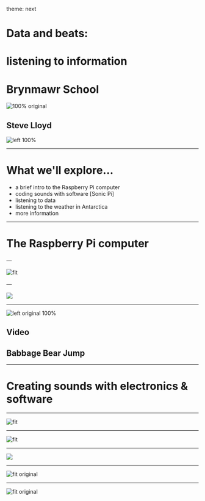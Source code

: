 theme: next
# Data and beats: 
# listening to information
# Brynmawr School




![100% original](https://i.creativecommons.org/l/by-sa/4.0/88x31.png)

## Steve Lloyd

![left 100%](img/STEM.png)

---

# What we'll explore...

- a brief intro to the Raspberry Pi computer
- coding sounds with software [Sonic Pi]
- listening to data
- listening to the weather in Antarctica
- more information

--- 

# The Raspberry Pi computer

—

![fit](img/lizandebon.jpg)

—

![](img/map.png)

---

![left original 100%](img/babbage-balloon.png)
## Video
## Babbage Bear Jump

---

# Creating sounds with electronics & software

---

![fit](img/delia.png)

---

![fit](img/moog.jpg)

---

![](img/Fairlight_green_screen.jpg)

---


![fit original](img/sonicpi-logo.png)

---

![fit original](img/sonicpi-web.png)